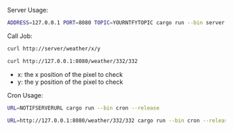 Server Usage:

```sh
ADDRESS=127.0.0.1 PORT=8080 TOPIC=YOURNTFYTOPIC cargo run --bin server --release
```

Call Job:

```sh
curl http://server/weather/x/y
```

```sh
curl http://127.0.0.1:8080/weather/332/332
```

- x: the x position of the pixel to check
- y: the y position of the pixel to check

Cron Usage:

```sh
URL=NOTIFSERVERURL cargo run --bin cron --release
``` 

```sh
URL=http://127.0.0.1:8080/weather/332/332 cargo run --bin cron --release
```
